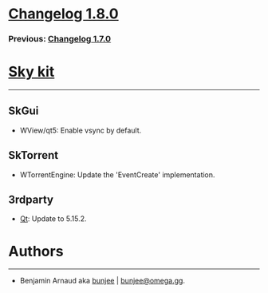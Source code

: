 # [Changelog 1.8.0](http://omega.gg/Sky/changes/1.8.0.html)

### Previous: [Changelog 1.7.0](1.7.0.html)

# [Sky kit](http://omega.gg/Sky)
---

## SkGui

- WView/qt5: Enable vsync by default.


## SkTorrent

- WTorrentEngine: Update the 'EventCreate' implementation.


## 3rdparty

- [Qt](http://download.qt.io/official_releases/qt): Update to 5.15.2.


# Authors
---

- Benjamin Arnaud aka [bunjee](http://bunjee.me) | <bunjee@omega.gg>.
